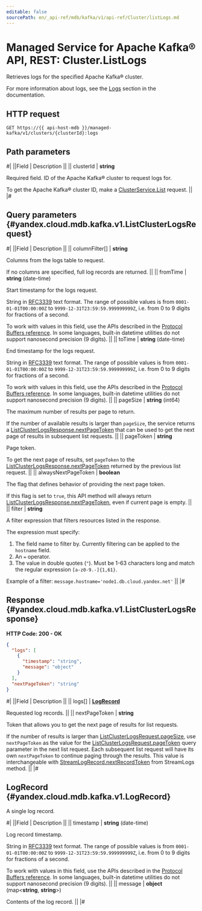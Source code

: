 ```yaml
---
editable: false
sourcePath: en/_api-ref/mdb/kafka/v1/api-ref/Cluster/listLogs.md
---
```


# Managed Service for Apache Kafka® API, REST: Cluster.ListLogs

Retrieves logs for the specified Apache Kafka® cluster.

For more information about logs, see the [Logs](/docs/managed-kafka/operations/cluster-logs) section in the documentation.

## HTTP request

```
GET https://{{ api-host-mdb }}/managed-kafka/v1/clusters/{clusterId}:logs
```

## Path parameters

#|
||Field | Description ||
|| clusterId | **string**

Required field. ID of the Apache Kafka® cluster to request logs for.

To get the Apache Kafka® cluster ID, make a [ClusterService.List](/docs/managed-kafka/api-ref/Cluster/list#List) request. ||
|#

## Query parameters {#yandex.cloud.mdb.kafka.v1.ListClusterLogsRequest}

#|
||Field | Description ||
|| columnFilter[] | **string**

Columns from the logs table to request.

If no columns are specified, full log records are returned. ||
|| fromTime | **string** (date-time)

Start timestamp for the logs request.

String in [RFC3339](https://www.ietf.org/rfc/rfc3339.txt) text format. The range of possible values is from
`0001-01-01T00:00:00Z` to `9999-12-31T23:59:59.999999999Z`, i.e. from 0 to 9 digits for fractions of a second.

To work with values in this field, use the APIs described in the
[Protocol Buffers reference](https://developers.google.com/protocol-buffers/docs/reference/overview).
In some languages, built-in datetime utilities do not support nanosecond precision (9 digits). ||
|| toTime | **string** (date-time)

End timestamp for the logs request.

String in [RFC3339](https://www.ietf.org/rfc/rfc3339.txt) text format. The range of possible values is from
`0001-01-01T00:00:00Z` to `9999-12-31T23:59:59.999999999Z`, i.e. from 0 to 9 digits for fractions of a second.

To work with values in this field, use the APIs described in the
[Protocol Buffers reference](https://developers.google.com/protocol-buffers/docs/reference/overview).
In some languages, built-in datetime utilities do not support nanosecond precision (9 digits). ||
|| pageSize | **string** (int64)

The maximum number of results per page to return.

If the number of available results is larger than `pageSize`, the service returns a [ListClusterLogsResponse.nextPageToken](#yandex.cloud.mdb.kafka.v1.ListClusterLogsResponse) that can be used to get the next page of results in subsequent list requests. ||
|| pageToken | **string**

Page token.

To get the next page of results, set `pageToken` to the [ListClusterLogsResponse.nextPageToken](#yandex.cloud.mdb.kafka.v1.ListClusterLogsResponse) returned by the previous list request. ||
|| alwaysNextPageToken | **boolean**

The flag that defines behavior of providing the next page token.

If this flag is set to `true`, this API method will always return [ListClusterLogsResponse.nextPageToken](#yandex.cloud.mdb.kafka.v1.ListClusterLogsResponse), even if current page is empty. ||
|| filter | **string**

A filter expression that filters resources listed in the response.

The expression must specify:
1. The field name to filter by. Currently filtering can be applied to the `hostname` field.
2. An `=` operator.
3. The value in double quotes (`"`). Must be 1-63 characters long and match the regular expression `[a-z0-9.-]{1,61}`.

Example of a filter: `message.hostname='node1.db.cloud.yandex.net'` ||
|#

## Response {#yandex.cloud.mdb.kafka.v1.ListClusterLogsResponse}

**HTTP Code: 200 - OK**

```json
{
  "logs": [
    {
      "timestamp": "string",
      "message": "object"
    }
  ],
  "nextPageToken": "string"
}
```

#|
||Field | Description ||
|| logs[] | **[LogRecord](#yandex.cloud.mdb.kafka.v1.LogRecord)**

Requested log records. ||
|| nextPageToken | **string**

Token that allows you to get the next page of results for list requests.

If the number of results is larger than [ListClusterLogsRequest.pageSize](#yandex.cloud.mdb.kafka.v1.ListClusterLogsRequest), use `nextPageToken` as the value for the [ListClusterLogsRequest.pageToken](#yandex.cloud.mdb.kafka.v1.ListClusterLogsRequest) query parameter in the next list request.
Each subsequent list request will have its own `nextPageToken` to continue paging through the results.
This value is interchangeable with [StreamLogRecord.nextRecordToken](/docs/managed-kafka/api-ref/Cluster/streamLogs#yandex.cloud.mdb.kafka.v1.StreamLogRecord) from StreamLogs method. ||
|#

## LogRecord {#yandex.cloud.mdb.kafka.v1.LogRecord}

A single log record.

#|
||Field | Description ||
|| timestamp | **string** (date-time)

Log record timestamp.

String in [RFC3339](https://www.ietf.org/rfc/rfc3339.txt) text format. The range of possible values is from
`0001-01-01T00:00:00Z` to `9999-12-31T23:59:59.999999999Z`, i.e. from 0 to 9 digits for fractions of a second.

To work with values in this field, use the APIs described in the
[Protocol Buffers reference](https://developers.google.com/protocol-buffers/docs/reference/overview).
In some languages, built-in datetime utilities do not support nanosecond precision (9 digits). ||
|| message | **object** (map<**string**, **string**>)

Contents of the log record. ||
|#